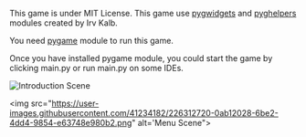 This game is under MIT License.
This game use [pygwidgets](https://github.com/IrvKalb/pygwidgets) and [pyghelpers](
https://github.com/IrvKalb/pyghelpers) modules created by Irv Kalb.

You need [pygame](https://pypi.org/project/pygame/) module to run this game.

Once you have installed pygame module,
you could start the game by clicking
main.py or run main.py on some IDEs.

<img src="https://user-images.githubusercontent.com/41234182/226311778-a5e962f1-b771-4b5e-8f40-ab8ea779c487.png" alt="Introduction Scene"> 

<img src="https://user-images.githubusercontent.com/41234182/226312720-0ab12028-6be2-4dd4-9854-e63748e980b2.png" alt='Menu Scene">
          

